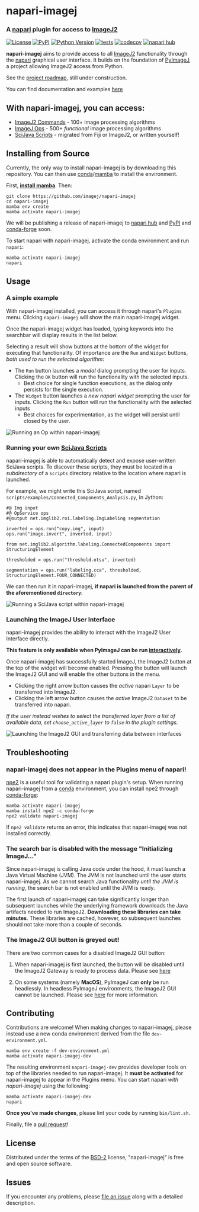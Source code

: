 # napari-imagej

### A [napari] plugin for access to [ImageJ2]

[![License](https://img.shields.io/pypi/l/napari-imagej.svg?color=green)](https://github.com/imagej/napari-imagej/raw/main/LICENSE)
[![PyPI](https://img.shields.io/pypi/v/napari-imagej.svg?color=green)](https://pypi.org/project/napari-imagej)
[![Python Version](https://img.shields.io/pypi/pyversions/napari-imagej.svg?color=green)](https://python.org)
[![tests](https://github.com/imagej/napari-imagej/workflows/tests/badge.svg)](https://github.com/imagej/napari-imagej/actions)
[![codecov](https://codecov.io/gh/imagej/napari-imagej/branch/main/graph/badge.svg)](https://codecov.io/gh/imagej/napari-imagej)
[![napari hub](https://img.shields.io/endpoint?url=https://api.napari-hub.org/shields/napari-imagej)](https://napari-hub.org/plugins/napari-imagej)

**napari-imagej** aims to provide access to all [ImageJ2] functionality through the [napari] graphical user interface. It builds on the foundation of [PyImageJ], a project allowing ImageJ2 access from Python.

See the [project roadmap](https://github.com/orgs/imagej/projects/2), still under construction.

You can find documentation and examples [here](https://napari-imagej.readthedocs.io/en/latest/)

## With napari-imagej, you can access:
* [ImageJ2 Commands] - 100+ image processing algorithms
* [ImageJ Ops] - 500+ *functional* image processing algorithms
* [SciJava Scripts] - migrated from Fiji or ImageJ2, or written yourself!

## Installing from Source

Currently, the only way to install napari-imagej is by downloading this repository. You can then use [conda]/[mamba] to install the environment.

First, **[install mamba]**. Then:

    git clone https://github.com/imagej/napari-imagej
    cd napari-imagej
    mamba env create
    mamba activate napari-imagej

We will be publishing a release of napari-imagej to [napari hub] and [PyPI] and [conda-forge] soon.

To start napari with napari-imagej, activate the conda environment and run `napari`:

    mamba activate napari-imagej
    napari

## Usage

### A simple example

With napari-imagej installed, you can access it through napari's `Plugins` menu. Clicking `napari-imagej` will show the main napari-imagej widget.

Once the napari-imagej widget has loaded, typing keywords into the searchbar will display results in the list below.

Selecting a result will show buttons at the bottom of the widget for executing that functionality. Of importance are the `Run` and `Widget` buttons, *both used to run the selected algorithm*:
* The `Run` button launches a *modal* dialog prompting the user for inputs. Clicking the `OK` button will run the functionality with the selected inputs.
  * Best choice for single function executions, as the dialog only persists for the single execution.
* The `Widget` button launches a *new napari widget* prompting the user for inputs. Clicking the `Run` button will run the functionality with the selected inputs
  * Best choices for experimentation, as the widget will persist until closed by the user.


![Running an Op within napari-imagej](resources/napari_imagej_simple_example.gif)

### Running your own [SciJava Scripts]

napari-imagej is able to automatically detect and expose user-written SciJava scripts. To discover these scripts, they must be located in a *subdirectory* of a `scripts` directory relative to the location where napari is launched.

For example, we might write this SciJava script, named `scripts/examples/Connected_Components_Analysis.py`, in Jython:
```jython
#@ Img input
#@ OpService ops
#@output net.imglib2.roi.labeling.ImgLabeling segmentation

inverted = ops.run("copy.img", input)
ops.run("image.invert", inverted, input)

from net.imglib2.algorithm.labeling.ConnectedComponents import StructuringElement

thresholded = ops.run("threshold.otsu", inverted)

segmentation = ops.run("labeling.cca", thresholded, StructuringElement.FOUR_CONNECTED)
```
We can then run it in napari-imagej, **if napari is launched from the parent of the aforementioned `directory`**: 

![Running a SciJava script within napari-imagej](resources/napari_imagej_SciJava_script.gif)

### Launching the ImageJ User Interface

napari-imagej provides the ability to interact with the ImageJ2 User Interface directly.

**This feature is only available when PyImageJ can be run [interactively](https://pyimagej.readthedocs.io/en/latest/Initialization.html#interactive-mode).**

Once napari-imagej has successfully started ImageJ, the ImageJ2 button at the top of the widget will become enabled. Pressing the button will launch the ImageJ2 GUI and will enable the other buttons in the menu.

* Clicking the right arrow button causes the *active* napari `Layer` to be transferred into ImageJ2.
* Clicking the left arrow button causes the *active* ImageJ2 `Dataset` to be transferred into napari. 

*If the user instead wishes to select the transferred layer from a list of available data, set `choose_active_layer` to `false` in the plugin settings.*

![Launching the ImageJ2 GUI and transferring data between interfaces](resources/napari_imagej_gui_and_data_transfer.gif)

## Troubleshooting

### napari-imagej does not appear in the Plugins menu of napari!

[npe2] is a useful tool for validating a napari plugin's setup. When running napari-imagej from a [conda] environment, you can install npe2 through [conda-forge]:

    mamba activate napari-imagej
    mamba install npe2 -c conda-forge
    npe2 validate napari-imagej

If `npe2 validate` returns an error, this indicates that napari-imagej was not installed correctly.

### The search bar is disabled with the message "Initializing ImageJ..."

Since napari-imagej is calling Java code under the hood, it must launch a Java Virtual Machine (JVM). The JVM is not launched until the user starts napari-imagej. As we cannot search Java functionality *until the JVM is running*, the search bar is not enabled until the JVM is ready.

The first launch of napari-imagej can take significantly longer than subsequent launches while the underlying framework downloads the Java artifacts needed to run ImageJ2. **Downloading these libraries can take minutes**. These libraries are cached, however, so subsequent launches should not take more than a couple of seconds.

### The ImageJ2 GUI button is greyed out!

There are two common cases for a disabled ImageJ2 GUI button:

1. When napari-imagej is first launched, the button will be disabled until the ImageJ2 Gateway is ready to process data. Please see [here](#The-search-bar-is-disabled-with-the-message-"Initializing-ImageJ...")

2. On some systems (namely **MacOS**), PyImageJ can **only** be run headlessly. In headless PyImageJ environments, the ImageJ2 GUI cannot be launched. Please see [here](https://pyimagej.readthedocs.io/en/latest/Initialization.html#interactive-mode) for more information.

## Contributing

Contributions are welcome! When making changes to napari-imagej, please instead use a new conda environment derived from the file `dev-environment.yml`.

    mamba env create -f dev-environment.yml
    mamba activate napari-imagej-dev

The resulting environment `napari-imagej-dev` provides developer tools on top of the libraries needed to run napari-imagej. It **must be activated** for napari-imagej to appear in the Plugins menu. You can start napari *with napari-imagej* using the following:

    mamba activate napari-imagej-dev
    napari

**Once you've made changes**, please lint your code by running `bin/lint.sh`.

Finally, file a [pull request]!

## License

Distributed under the terms of the [BSD-2] license,
"napari-imagej" is free and open source software.

## Issues

If you encounter any problems, please [file an issue] along with a detailed description.


[Apache Software License 2.0]: https://www.apache.org/licenses/LICENSE-2.0
[black]: https://github.com/psf/black
[BSD-2]: https://opensource.org/licenses/BSD-2-Clause
[Cookiecutter]: https://github.com/audreyr/cookiecutter
[cookiecutter-napari-plugin]: https://github.com/napari/cookiecutter-napari-plugin
[conda]: https://docs.conda.io/
[conda-forge]: https://conda-forge.org/
[file an issue]: https://github.com/imagej/napari-imagej/issues
[flake8]: https://flake8.pycqa.org/
[GNU GPL v3.0]: https://www.gnu.org/licenses/gpl-3.0.txt
[GNU LGPL v3.0]: https://www.gnu.org/licenses/lgpl-3.0.txt
[ImageJ2]: https://imagej.net/software/imagej2
[ImageJ2 Commands]: https://github.com/imagej/imagej-plugins-commands
[ImageJ Ops]: https://imagej.net/libs/imagej-ops
[install mamba]: https://mamba.readthedocs.io/en/latest/installation.html
[isort]: https://pycqa.github.io/isort/
[mamba]: https://mamba.readthedocs.io/
[MIT]: https://opensource.org/licenses/MIT
[Mozilla Public License 2.0]: https://www.mozilla.org/media/MPL/2.0/index.txt
[napari]: https://github.com/napari/napari
[napari hub]: https://www.napari-hub.org/
[npe2]: https://github.com/napari/npe2
[pip]: https://pypi.org/project/pip/
[pull request]: https://docs.github.com/en/pull-requests/collaborating-with-pull-requests/proposing-changes-to-your-work-with-pull-requests/about-pull-requests
[PyImageJ]: https://github.com/imagej/pyimagej
[PyPI]: https://pypi.org/
[SciJava Scripts]: https://imagej.net/scripting
[tox]: https://tox.readthedocs.io/
